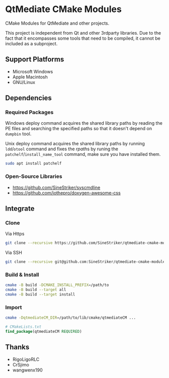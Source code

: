 # QtMediate CMake Modules

CMake Modules for QtMediate and other projects.

This project is independent from Qt and other 3rdparty libraries. Due to the fact that it encompasses some tools that need to be compiled, it cannot be included as a subproject.

## Support Platforms

+ Microsoft Windows
+ Apple Macintosh
+ GNU/Linux

## Dependencies

### Required Packages

Windows deploy command acquires the shared library paths by reading the PE files and searching the specified paths so that it doesn't depend on `dumpbin` tool.

Unix deploy command acquires the shared library paths by running `ldd`/`otool` command and fixes the *rpath*s by runing the `patchelf`/`install_name_tool` command, make sure you have installed them.

```sh
sudo apt install patchelf
```

### Open-Source Libraries
+ https://github.com/SineStriker/syscmdline
+ https://github.com/jothepro/doxygen-awesome-css

## Integrate

### Clone

Via Https
```sh
git clone --recursive https://github.com/SineStriker/qtmediate-cmake-modules.git
```
Via SSH
```sh
git clone --recursive git@github.com:SineStriker/qtmediate-cmake-modules.git
```

### Build & Install
```sh
cmake -B build -DCMAKE_INSTALL_PREFIX=/path/to
cmake -B build --target all
cmake -B build --target install
```

### Import
```sh
cmake -DqtmediateCM_DIR=/path/to/lib/cmake/qtmediateCM ...
```
```cmake
# CMakeLists.txt
find_package(qtmediateCM REQUIRED)
```

## Thanks

+ RigoLigoRLC
+ CrSjimo
+ wangwenx190